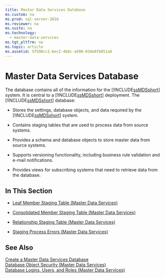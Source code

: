 ```yaml
---
title: Master Data Services Database
ms.custom: na
ms.prod: sql-server-2016
ms.reviewer: na
ms.suite: na
ms.technology: 
  - master-data-services
ms.tgt_pltfrm: na
ms.topic: article
ms.assetid: 5f590cc1-6ec2-4b8c-a598-03de0f6051a0
---
```

# Master Data Services Database
  The database contains all of the information for the [!INCLUDE[ssMDSshort](../../Token/Other/ssMDSshort_md.md)] system. It is central to a [!INCLUDE[ssMDSshort](../../Token/Other/ssMDSshort_md.md)] deployment. The [!INCLUDE[ssMDSshort](../../Token/Other/ssMDSshort_md.md)] database:  
  
-   Stores the settings, database objects, and data required by the [!INCLUDE[ssMDSshort](../../Token/Other/ssMDSshort_md.md)] system.  
  
-   Contains staging tables that are used to process data from source systems.  
  
-   Provides a schema and database objects to store master data from source systems.  
  
-   Supports versioning functionality, including business rule validation and e\-mail notifications.  
  
-   Provides views for subscribing systems that need to retrieve data from the database.  
  
## In This Section  
  
-   [Leaf Member Staging Table &#40;Master Data Services&#41;](../../Topics/TopicNameNotContainA/Leaf-Member-Staging-Table--Master-Data-Services-.md)  
  
-   [Consolidated Member Staging Table &#40;Master Data Services&#41;](../../Topics/TopicNameNotContainA/Consolidated-Member-Staging-Table--Master-Data-Services-.md)  
  
-   [Relationship Staging Table &#40;Master Data Services&#41;](../../Topics/TopicNameNotContainA/Relationship-Staging-Table--Master-Data-Services-.md)  
  
-   [Staging Process Errors &#40;Master Data Services&#41;](../../Topics/TopicNameNotContainA/Staging-Process-Errors--Master-Data-Services-.md)  
  
## See Also  
 [Create a Master Data Services Database](../../Topics/TopicNameContainA/Create-a-Master-Data-Services-Database.md)   
 [Database Object Security &#40;Master Data Services&#41;](../../Topics/TopicNameNotContainA/Database-Object-Security--Master-Data-Services-.md)   
 [Database Logins, Users, and Roles &#40;Master Data Services&#41;](../../Topics/TopicNameNotContainA/Database-Logins,-Users,-and-Roles--Master-Data-Services-.md)  
  
  